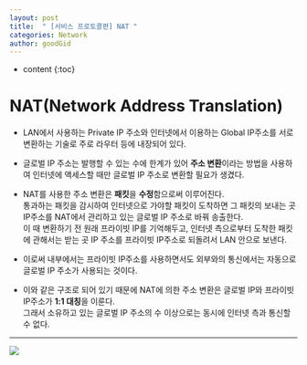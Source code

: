 ```yaml
---
layout: post
title:  " [서비스 프로토콜편] NAT "
categories: Network
author: goodGid
---
```

* content
{:toc}

# NAT(Network Address Translation)

* LAN에서 사용하는 Private IP 주소와 인터넷에서 이용하는 Global IP주소를 서로 변환하는 기술로 주로 라우터 등에 내장되어 있다.

* 글로벌 IP 주소는 발행할 수 있는 수에 한계가 있어 <b>주소 변환</b>이라는 방법을 사용하여 인터넷에 액세스할 때만 글로벌 IP 주소로 변환할 필요가 생겼다.

* NAT를 사용한 주소 변환은 <b>패킷</b>을 <b>수정</b>함으로써 이루어진다. <br> 통과하는 패킷을 감시하여 인터넷으로 가야할 패킷이 도착하면 그 패킷의 보내는 곳 IP주소를 NAT에서 관리하고 있는 글로벌 IP 주소로 바꿔 송출한다. <br> 이 때 변환하기 전 원래 프라이빗 IP를 기억해두고, 인터넷 측으로부터 도착한 패킷에 관해서는 받는 곳 IP 주소를 프라이빗 IP주소로 되돌려서 LAN 안으로 보낸다.

* 이로써 내부에서는 프라이빗 IP주소를 사용하면서도 외부와의 통신에서는 자동으로 글로벌 IP 주소가 사용되는 것이다.

* 이와 같은 구조로 되어 있기 때문에 NAT에 의한 주소 변환은 글로벌 IP와 프라이빗 IP주소가 <b>1:1 대칭</b>을 이룬다. <br> 그래서 소유하고 있는 글로벌 IP 주소의 수 이상으로는 동시에 인터넷 측과 통신할 수 없다.

---


![](/assets/img/network/nat_1.png)



